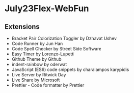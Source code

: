 # July23Flex-WebFun

## Extensions
- Bracket Pair Colorization Toggler by Dzhavat Ushev
- Code Runner by Jun Han
- Code Spell Checker by Street Side Software
- Easy Timer by Lorenzo-Lupetti
- Github Theme by Github
- indent-rainbow by oderwat
- JavaScript (ES6) code snippets by charalampos karypidis
- Live Server by Ritwick Day
- Live Share by Microsoft
- Prettier - Code formatter by Prettier
